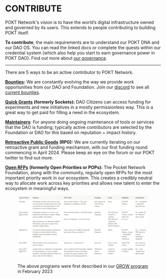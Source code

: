 # CONTRIBUTE

POKT Network's vision is to have the world’s digital infrastructure owned and governed by its users. This extends to people contributing to building POKT itself.

**To contribute**, the main requirements are to understand our POKT DNA and our DAO OS. You can read the linked docs or complete the quests within our credential system (which also help you start to earn governance power in POKT DAO). Find out more about [our governance](../govern/).

***

There are 5 ways to be an active contributor to POKT Network.

[**Bounties**](./#bounties)**:** We are constantly evolving the way we provide work opportunities from our DAO and Foundation. Join our [discord](https://www.notion.so/3fc4a03268be43da9e7a8044d022645c?pvs=21) to see all [current bounties](https://discord.com/channels/553741558869131266/1204567822622269521).

[**Quick Grants**](https://app.gitbook.com/o/-MVU655bEpKMcmpTxlOG/s/HVZ3BQcmJhVmXh7fy6xP/\~/changes/52/contribute/quick-grants) **(formerly Sockets):** DAO Citizens can access funding for experiments and new initiatives in a mostly permissionless way. This is a great way to get paid for filling a need in the ecosystem.

[**Maintainers**](https://app.gitbook.com/o/-MVU655bEpKMcmpTxlOG/s/HVZ3BQcmJhVmXh7fy6xP/\~/changes/52/contribute/maintainers): For anyone doing ongoing maintenance of tools or services that the DAO is funding; typically active contributors are selected by the Foundation or DAO for this based on reputation + impact history.

[**Retroactive Public Goods**](https://app.gitbook.com/o/-MVU655bEpKMcmpTxlOG/s/HVZ3BQcmJhVmXh7fy6xP/\~/changes/52/contribute/retroactive-funding-and-grants) **(RPG):** We are currently iterating on our retroactive grant and funding mechanism, with our first funding round commencing in April 2024. Please keep an eye on the forum or our POKT twitter to find out more.

[**Open RFPs**](https://app.gitbook.com/o/-MVU655bEpKMcmpTxlOG/s/HVZ3BQcmJhVmXh7fy6xP/\~/changes/52/contribute/rfps) **(formerly Open Priorities or POPs):** The Pocket Network Foundation, along with the community, regularly open RFPs for the most important priority work in our ecosystem. This creates a credibly neutral way to allocate work across key priorities and allows new talent to enter the ecosystem in meaningful ways.

<figure><img src="../.gitbook/assets/image.png" alt=""><figcaption><p>The above programs were first described in our <a href="https://forum.pokt.network/t/grow-grants-rewards-opportunities-work/3994">GROW program</a> in February 2023</p></figcaption></figure>

